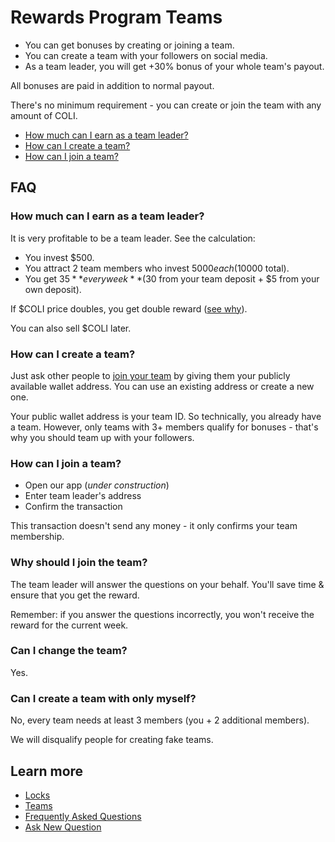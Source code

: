 # Rewards Program Teams

* You can get bonuses by creating or joining a team.
* You can create a team with your followers on social media.
* As a team leader, you will get +30% bonus of your whole team's payout.

All bonuses are paid in addition to normal payout.

There's no minimum requirement - you can create or join the team with any amount of COLI.

* [How much can I earn as a team leader?](#how-much-can-i-earn-as-a-team-leader)
* [How can I create a team?](#how-can-i-create-a-team)
* [How can I join a team?](#how-can-i-join-a-team)

## FAQ

### How much can I earn as a team leader?

It is very profitable to be a team leader. See the calculation:

* You invest $500.
* You attract 2 team members who invest $5000 each ($10000 total).
* You get $35 **every week** ($30 from your team deposit + $5 from your own deposit).

If $COLI price doubles, you get double reward ([see why](FAQ.md#how-much-exactly-can-i-get)).

You can also sell $COLI later.

### How can I create a team?

Just ask other people to [join your team](#how-can-i-join-a-team) by giving them your publicly available wallet address. You can use an existing address or create a new one.

Your public wallet address is your team ID. So technically, you already have a team. However, only teams with 3+ members qualify for bonuses - that's why you should team up with your followers.

### How can I join a team?

* Open our app (*under construction*)
* Enter team leader's address
* Confirm the transaction

This transaction doesn't send any money - it only confirms your team membership.

### Why should I join the team?

The team leader will answer the questions on your behalf. You'll save time & ensure that you get the reward.

Remember: if you answer the questions incorrectly, you won't receive the reward for the current week.

### Can I change the team?

Yes.

### Can I create a team with only myself?

No, every team needs at least 3 members (you + 2 additional members).

We will disqualify people for creating fake teams.

## Learn more

* [Locks](Locks.md)
* [Teams](Teams.md)
* [Frequently Asked Questions](FAQ.md)
* [Ask New Question](https://t.me/Coliquidity)
